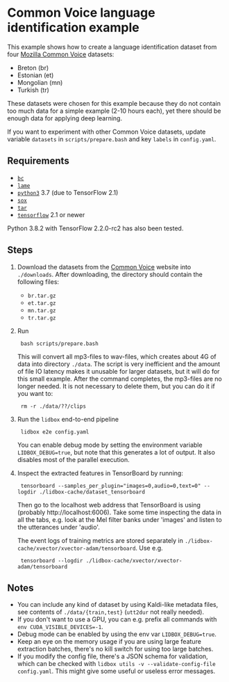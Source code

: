 # Common Voice language identification example

This example shows how to create a language identification dataset from four [Mozilla Common Voice](https://voice.mozilla.org/en/datasets) datasets:
* Breton (br)
* Estonian (et)
* Mongolian (mn)
* Turkish (tr)

These datasets were chosen for this example because they do not contain too much data for a simple example (2-10 hours each), yet there should be enough data for applying deep learning.

If you want to experiment with other Common Voice datasets, update variable `datasets` in `scripts/prepare.bash` and key `labels` in `config.yaml`.

## Requirements

* [`bc`](https://www.gnu.org/software/bc)
* [`lame`](https://lame.sourceforge.io)
* [`python3`](https://www.python.org/downloads) 3.7 (due to TensorFlow 2.1)
* [`sox`](http://sox.sourceforge.net)
* [`tar`](https://www.gnu.org/software/tar)
* [`tensorflow`](https://www.tensorflow.org/install) 2.1 or newer

Python 3.8.2 with TensorFlow 2.2.0-rc2 has also been tested.

## Steps

1. Download the datasets from the [Common Voice](https://voice.mozilla.org/en/datasets) website into `./downloads`.
After downloading, the directory should contain the following files:
    * `br.tar.gz`
    * `et.tar.gz`
    * `mn.tar.gz`
    * `tr.tar.gz`

2. Run

        bash scripts/prepare.bash
    This will convert all mp3-files to wav-files, which creates about 4G of data into directory `./data`.
    The script is very inefficient and the amount of file IO latency makes it unusable for larger datasets, but it will do for this small example.
    After the command completes, the mp3-files are no longer needed.
    It is not necessary to delete them, but you can do it if you want to:

        rm -r ./data/??/clips

3. Run the `lidbox` end-to-end pipeline

        lidbox e2e config.yaml
    You can enable debug mode by setting the environment variable `LIDBOX_DEBUG=true`, but note that this generates a lot of output.
    It also disables most of the parallel execution.

4. Inspect the extracted features in TensorBoard by running:

        tensorboard --samples_per_plugin="images=0,audio=0,text=0" --logdir ./lidbox-cache/dataset_tensorboard
    Then go to the localhost web address that TensorBoard is using (probably http://localhost:6006).
    Take some time inspecting the data in all the tabs, e.g. look at the Mel filter banks under 'images' and listen to the utterances under 'audio'.

    The event logs of training metrics are stored separately in `./lidbox-cache/xvector/xvector-adam/tensorboard`.
    Use e.g.

        tensorboard --logdir ./lidbox-cache/xvector/xvector-adam/tensorboard


## Notes

* You can include any kind of dataset by using Kaldi-like metadata files, see contents of `./data/{train,test}` (`utt2dur` not really needed).
* If you don't want to use a GPU, you can e.g. prefix all commands with `env CUDA_VISIBLE_DEVICES=-1`.
* Debug mode can be enabled by using the env var `LIDBOX_DEBUG=true`.
* Keep an eye on the memory usage if you are using large feature extraction batches, there's no kill switch for using too large batches.
* If you modify the config file, there's a JSON schema for validation, which can be checked with `lidbox utils -v --validate-config-file config.yaml`. This might give some useful or useless error messages.
